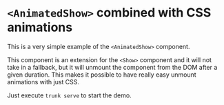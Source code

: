 # `<AnimatedShow>` combined with CSS animations

This is a very simple example of the `<AnimatedShow>` component.

This component is an extension for the `<Show>` component and it will not take in a fallback, but it will unmount the
component from the DOM after a given duration. This makes it possible to have really easy unmount animations with just
CSS.

Just execute `trunk serve` to start the demo.
